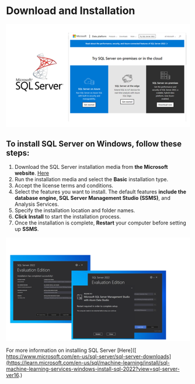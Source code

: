 Download and Installation
============
![0](/images/01-SSMS.png)

## To install SQL Server on Windows, follow these steps:
1. Download the SQL Server installation media from **the Microsoft website**. [Here]( https://www.microsoft.com/en-us/sql-server/sql-server-downloads)
2. Run the installation media and select the **Basic** installation type.
3. Accept the license terms and conditions.
4. Select the features you want to install. The default features **include the database engine, SQL Server Management Studio (SSMS)**, and Analysis Services.
5. Specify the installation location and folder names.
6. **Click Install** to start the installation process.
7. Once the installation is complete, **Restart** your computer before setting up **SSMS**.

![1](/images/02-SSMS.png)

For more information on installing SQL Server [Here]([ https://www.microsoft.com/en-us/sql-server/sql-server-downloads](https://learn.microsoft.com/en-us/sql/machine-learning/install/sql-machine-learning-services-windows-install-sql-2022?view=sql-server-ver16.)
